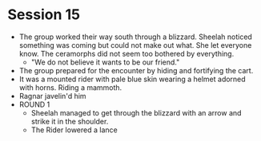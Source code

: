 # Session 15

* The group worked their way south through a blizzard. Sheelah noticed something was coming but could not make out what. She let everyone know. The ceramorphs did not seem too bothered by everything.
	* "We do not believe it wants to be our friend."
* The group prepared for the encounter by hiding and fortifying the cart.
* It was a mounted rider with pale blue skin wearing a helmet adorned with horns. Riding a mammoth.
* Ragnar javelin'd him
* ROUND 1
	* Sheelah managed to get through the blizzard with an arrow and strike it in the shoulder.
	* The Rider lowered a lance 
<!--stackedit_data:
eyJoaXN0b3J5IjpbLTIwNjA4MDI3MDgsMTcxMTkzNjc2Myw3Nz
YzNzg0MjgsLTIwMzA2MTQ4OTEsMjA4MzA4NTE1OV19
-->